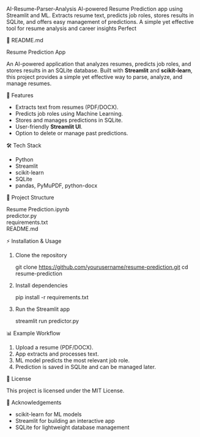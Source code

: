 AI-Resume-Parser-Analysis
AI-powered Resume Prediction app using Streamlit and ML. Extracts resume text, predicts job roles, stores results in SQLite, and offers easy management of predictions. A simple yet effective tool for resume analysis and career insights
Perfect 

 📌 README.md

Resume Prediction App  

An AI-powered application that analyzes resumes, predicts job roles, and stores results in an SQLite database. Built with **Streamlit** and **scikit-learn**, this project provides a simple yet effective way to parse, analyze, and manage resumes.  

 🚀 Features
- Extracts text from resumes (PDF/DOCX).  
- Predicts job roles using Machine Learning.  
- Stores and manages predictions in SQLite.  
- User-friendly **Streamlit UI**.  
- Option to delete or manage past predictions.  

 🛠️ Tech Stack
- Python  
- Streamlit  
- scikit-learn 
- SQLite
- pandas, PyMuPDF, python-docx  

📂 Project Structure

Resume Prediction.ipynb   
predictor.py              
requirements.txt          
README.md                

⚡ Installation & Usage
1. Clone the repository  

   git clone https://github.com/yourusername/resume-prediction.git
   cd resume-prediction

2. Install dependencies

   pip install -r requirements.txt

3. Run the Streamlit app

   streamlit run predictor.py
  
📊 Example Workflow

1. Upload a resume (PDF/DOCX).
2. App extracts and processes text.
3. ML model predicts the most relevant job role.
4. Prediction is saved in SQLite and can be managed later.

📜 License

This project is licensed under the MIT License.

 🙌 Acknowledgements

* scikit-learn for ML models
* Streamlit for building an interactive app
* SQLite for lightweight database management


